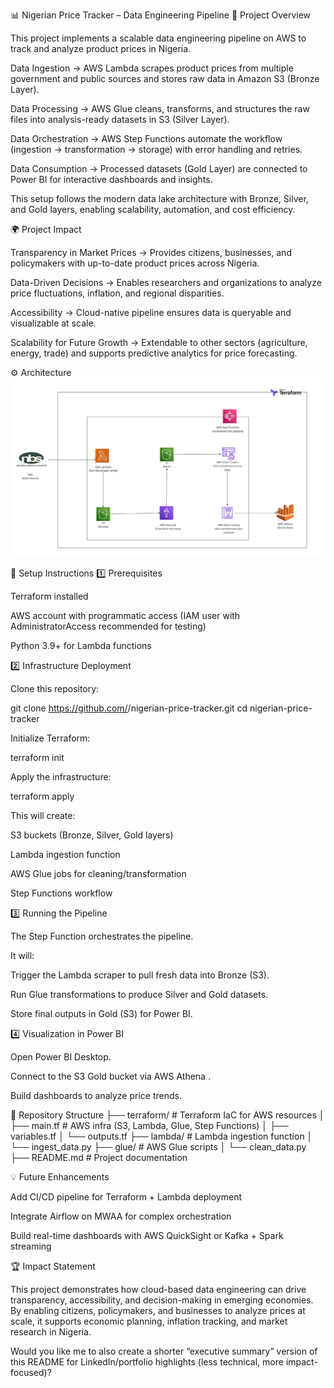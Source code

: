 📊 Nigerian Price Tracker – Data Engineering Pipeline
📌 Project Overview

This project implements a scalable data engineering pipeline on AWS to track and analyze product prices in Nigeria.

Data Ingestion → AWS Lambda scrapes product prices from multiple government and public sources and stores raw data in Amazon S3 (Bronze Layer).

Data Processing → AWS Glue cleans, transforms, and structures the raw files into analysis-ready datasets in S3 (Silver Layer).

Data Orchestration → AWS Step Functions automate the workflow (ingestion → transformation → storage) with error handling and retries.

Data Consumption → Processed datasets (Gold Layer) are connected to Power BI for interactive dashboards and insights.

This setup follows the modern data lake architecture with Bronze, Silver, and Gold layers, enabling scalability, automation, and cost efficiency.

🌍 Project Impact

Transparency in Market Prices → Provides citizens, businesses, and policymakers with up-to-date product prices across Nigeria.

Data-Driven Decisions → Enables researchers and organizations to analyze price fluctuations, inflation, and regional disparities.

Accessibility → Cloud-native pipeline ensures data is queryable and visualizable at scale.

Scalability for Future Growth → Extendable to other sectors (agriculture, energy, trade) and supports predictive analytics for price forecasting.

⚙️ Architecture
![pipeline Architecture](./Doc/Architecture%20diagram.jpg)

🚀 Setup Instructions
1️⃣ Prerequisites

Terraform
 installed

AWS account with programmatic access (IAM user with AdministratorAccess recommended for testing)

Python 3.9+ for Lambda functions

2️⃣ Infrastructure Deployment

Clone this repository:

git clone https://github.com/<your-username>/nigerian-price-tracker.git
cd nigerian-price-tracker


Initialize Terraform:

terraform init


Apply the infrastructure:

terraform apply


This will create:

S3 buckets (Bronze, Silver, Gold layers)

Lambda ingestion function

AWS Glue jobs for cleaning/transformation

Step Functions workflow

3️⃣ Running the Pipeline

The Step Function orchestrates the pipeline.

It will:

Trigger the Lambda scraper to pull fresh data into Bronze (S3).

Run Glue transformations to produce Silver and Gold datasets.

Store final outputs in Gold (S3) for Power BI.

4️⃣ Visualization in Power BI

Open Power BI Desktop.

Connect to the S3 Gold bucket via AWS Athena
.

Build dashboards to analyze price trends.

📂 Repository Structure
├── terraform/                # Terraform IaC for AWS resources
│   ├── main.tf               # AWS infra (S3, Lambda, Glue, Step Functions)
│   ├── variables.tf
│   └── outputs.tf
├── lambda/                   # Lambda ingestion function
│   └── ingest_data.py
├── glue/                     # AWS Glue scripts
│   └── clean_data.py
├── README.md                 # Project documentation

💡 Future Enhancements

Add CI/CD pipeline for Terraform + Lambda deployment

Integrate Airflow on MWAA for complex orchestration

Build real-time dashboards with AWS QuickSight or Kafka + Spark streaming

🏆 Impact Statement

This project demonstrates how cloud-based data engineering can drive transparency, accessibility, and decision-making in emerging economies.
By enabling citizens, policymakers, and businesses to analyze prices at scale, it supports economic planning, inflation tracking, and market research in Nigeria.

Would you like me to also create a shorter “executive summary” version of this README for LinkedIn/portfolio highlights (less technical, more impact-focused)?